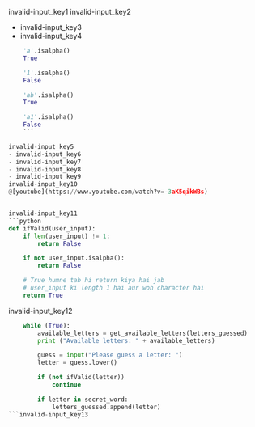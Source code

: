 invalid-input_key1
invalid-input_key2


- invalid-input_key3
- invalid-input_key4
```python
    'a'.isalpha()
    True

    '1'.isalpha()
    False

    'ab'.isalpha()
    True

    'a1'.isalpha()
    False
    ```

invalid-input_key5
- invalid-input_key6
- invalid-input_key7
- invalid-input_key8
- invalid-input_key9
invalid-input_key10
@[youtube](https://www.youtube.com/watch?v=-3aK5qikWBs)


invalid-input_key11
```python
def ifValid(user_input):
    if len(user_input) != 1:
        return False

    if not user_input.isalpha():
        return False

    # True humne tab hi return kiya hai jab
    # user_input ki length 1 hai aur woh character hai
    return True
```

invalid-input_key12
```python
    while (True):
        available_letters = get_available_letters(letters_guessed)
        print ("Available letters: " + available_letters)

        guess = input("Please guess a letter: ")
        letter = guess.lower()

        if (not ifValid(letter))
            continue

        if letter in secret_word:
            letters_guessed.append(letter)
```invalid-input_key13

